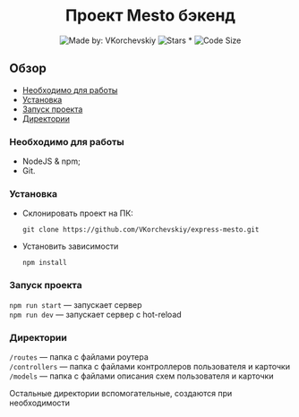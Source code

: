 <h1 align="center">Проект Mesto бэкенд</h1> 

<p align="center">
    <img alt="Made by: VKorchevskiy" src="https://img.shields.io/badge/Made%20by-VKorchevskiy-informational?style=for-the-badge&logo=appveyor" />
    <img alt="Stars *" src="https://img.shields.io/github/stars/VKorchevskiy/express-mesto?style=for-the-badge&logo=appveyor&color=informational" />
    <img alt="Code Size" src="https://img.shields.io/github/languages/code-size/VKorchevskiy/express-mesto?style=for-the-badge&logo=appveyor&color=informational">
</p>

## Обзор

* <a href="#need">Необходимо для работы</a>
* <a href="#install">Установка</a>
* <a href="#run">Запуск проекта</a>
* <a href="#dir">Директории</a>

<h3 id="need">Необходимо для работы</h3>

  * NodeJS & npm;
  * Git.

<h3 id="install">Установка</h3>

* Склонировать проект на ПК:

      git clone https://github.com/VKorchevskiy/express-mesto.git

* Установить зависимости

      npm install

<h3 id="run">Запуск проекта</h3>

  `npm run start` — запускает сервер   
  `npm run dev` — запускает сервер с hot-reload

<h3 id="dir">Директории</h3>

  `/routes` — папка с файлами роутера  
  `/controllers` — папка с файлами контроллеров пользователя и карточки   
  `/models` — папка с файлами описания схем пользователя и карточки  
  
Остальные директории вспомогательные, создаются при необходимости

